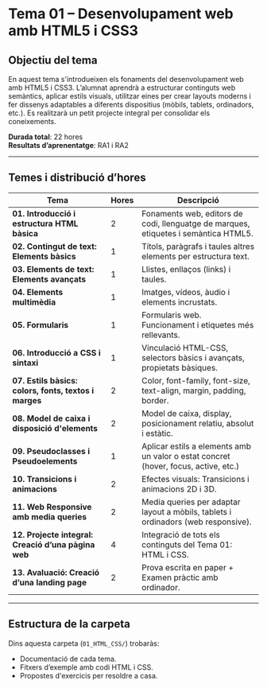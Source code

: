# Tema 01 – Desenvolupament web amb HTML5 i CSS3

## Objectiu del tema

En aquest tema s'introdueixen els fonaments del desenvolupament web amb HTML5 i CSS3. L’alumnat aprendrà a estructurar continguts web semàntics, aplicar estils visuals, utilitzar eines per crear layouts moderns i fer dissenys adaptables a diferents dispositius (mòbils, tablets, ordinadors, etc.). Es realitzarà un petit projecte integral per consolidar els coneixements.

**Durada total**: 22 hores  
**Resultats d’aprenentatge**: RA1 i RA2

---

## Temes i distribució d’hores

| Tema                                                  | Hores | Descripció                                                                         |
| ----------------------------------------------------- | ----- | ---------------------------------------------------------------------------------- |
| **01. Introducció i estructura HTML bàsica**          | 2     | Fonaments web, editors de codi, llenguatge de marques, etiquetes i semàntica HTML5. |
| **02. Contingut de text: Elements bàsics**            | 1     | Títols, paràgrafs i taules altres elements per estructura text.                    |
| **03. Elements de text: Elements avançats**           | 1     | Llistes, enllaços (links) i taules.                                                |
| **04. Elements multimèdia**                           | 1     | Imatges, vídeos, àudio i elements incrustats.                                      |
| **05. Formularis**                                    | 1     | Formularis web. Funcionament i etiquetes més rellevants.                           |
| **06. Introducció a CSS i sintaxi**                   | 1     | Vinculació HTML-CSS, selectors bàsics i avançats, propietats bàsiques.             |
| **07. Estils bàsics: colors, fonts, textos i marges** | 2     | Color, font-family, font-size, text-align, margin, padding, border.                |
| **08. Model de caixa i disposició d'elements**        | 2     | Model de caixa, display, posicionament relatiu, absolut i estàtic.                 |
| **09. Pseudoclasses i Pseudoelements**                | 1     | Aplicar estils a elements amb un valor o estat concret (hover, focus, active, etc.)|
| **10. Transicions i animacions**                      | 2     | Efectes visuals: Transicions i animacions 2D i 3D.                                 |
| **11. Web Responsive amb media queries**              | 2     | Media queries per adaptar layout a mòbils, tablets i ordinadors (web responsive).  |
| **12. Projecte integral: Creació d’una pàgina web**   | 4     | Integració de tots els continguts del Tema 01: HTML i CSS.                         |
| **13. Avaluació: Creació d’una landing page**         | 2     | Prova escrita en paper + Examen pràctic amb ordinador.                             |

---

## Estructura de la carpeta

Dins aquesta carpeta (`01_HTML_CSS/`) trobaràs:

- Documentació de cada tema.
- Fitxers d’exemple amb codi HTML i CSS.
- Propostes d'exercicis per resoldre a casa.